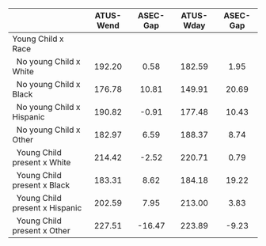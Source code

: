 
|                      |    ATUS-Wend |     ASEC-Gap |    ATUS-Wday |     ASEC-Gap |
| -------------------- | :----------: | :----------: | :----------: | :----------: |
| Young Child x Race   |              |              |              |              |
| &nbsp;&nbsp;No young Child x White |       192.20 |         0.58 |       182.59 |         1.95 |
| &nbsp;&nbsp;No young Child x Black |       176.78 |        10.81 |       149.91 |        20.69 |
| &nbsp;&nbsp;No young Child x Hispanic |       190.82 |        -0.91 |       177.48 |        10.43 |
| &nbsp;&nbsp;No young Child x Other |       182.97 |         6.59 |       188.37 |         8.74 |
| &nbsp;&nbsp;Young Child present x White |       214.42 |        -2.52 |       220.71 |         0.79 |
| &nbsp;&nbsp;Young Child present x Black |       183.31 |         8.62 |       184.18 |        19.22 |
| &nbsp;&nbsp;Young Child present x Hispanic |       202.59 |         7.95 |       213.00 |         3.83 |
| &nbsp;&nbsp;Young Child present x Other |       227.51 |       -16.47 |       223.89 |        -9.23 |

